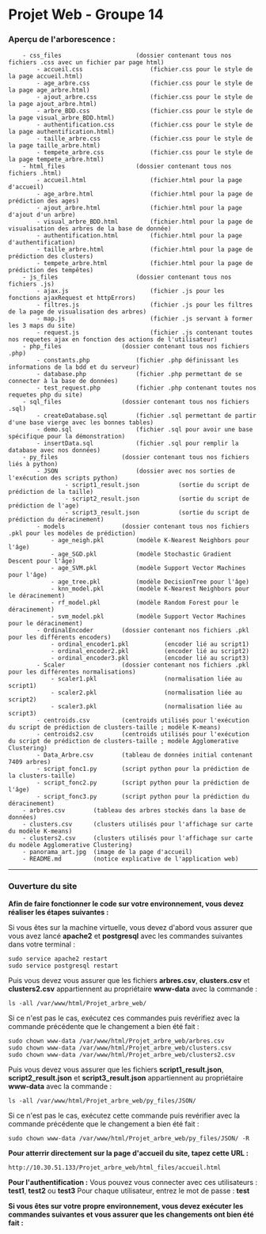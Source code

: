 # Projet Web - Groupe 14

### Aperçu de l'arborescence : 

        - css_files                     (dossier contenant tous nos fichiers .css avec un fichier par page html)
            - accueil.css                   (fichier.css pour le style de la page accueil.html)
            - age_arbre.css                 (fichier.css pour le style de la page age_arbre.html)
            - ajout_arbre.css               (fichier.css pour le style de la page ajout_arbre.html)
            - arbre_BDD.css                 (fichier.css pour le style de la page visual_arbre_BDD.html)
            - authentification.css          (fichier.css pour le style de la page authentification.html)
            - taille_arbre.css              (fichier.css pour le style de la page taille_arbre.html)
            - tempete_arbre.css             (fichier.css pour le style de la page tempete_arbre.html)
        - html_files                    (dossier contenant tous nos fichiers .html)
            - accueil.html                  (fichier.html pour la page d'accueil)
            - age_arbre.html                (fichier.html pour la page de prédiction des ages)
            - ajout_arbre.html              (fichier.html pour la page d'ajout d'un arbre)
            - visual_arbre_BDD.html         (fichier.html pour la page de visualisation des arbres de la base de donnée)
            - authentification.html         (fichier.html pour la page d'authentification)
            - taille_arbre.html             (fichier.html pour la page de prédiction des clusters)
            - tempete_arbre.html            (fichier.html pour la page de prédiction des tempêtes)
        - js_files                      (dossier contenant tous nos fichiers .js)
            - ajax.js                       (fichier .js pour les fonctions ajaxRequest et httpErrors)
            - filtres.js                    (fichier .js pour les filtres de la page de visualisation des arbres)
            - map.js                        (fichier .js servant à former les 3 maps du site)
            - request.js                    (fichier .js contenant toutes nos requetes ajax en fonction des actions de l'utilisateur)
        - php_files                 (dossier contenant tous nos fichiers .php)
            - constants.php             (fichier .php définissant les informations de la bdd et du serveur)
            - database.php              (fichier .php permettant de se connecter à la base de données)
            - test_request.php          (fichier .php contenant toutes nos requetes php du site)
        - sql_files                 (dossier contenant tous nos fichiers .sql)
            - createDatabase.sql        (fichier .sql permettant de partir d'une base vierge avec les bonnes tables)
            - demo.sql                  (fichier .sql pour avoir une base spécifique pour la démonstration)
            - insertData.sql            (fichier .sql pour remplir la database avec nos données)
        - py_files                  (dossier contenant tous nos fichiers liés à python)
            - JSON                      (dossier avec nos sorties de l'exécution des scripts python)
                    - script1_result.json           (sortie du script de prédiction de la taille)
                    - script2_result.json           (sortie du script de prédiction de l'age)
                    - script3_result.json           (sortie du script de prédiction du déracinement)
            - models                (dossier contenant tous nos fichiers .pkl pour les modèles de prédiction)
                - age_neigh.pkl         (modèle K-Nearest Neighbors pour l'âge)
                - age_SGD.pkl           (modèle Stochastic Gradient Descent pour l'âge)
                - age_SVM.pkl           (modèle Support Vector Machines pour l'âge)
                - age_tree.pkl          (modèle DecisionTree pour l'âge)
                - knn_model.pkl         (modèle K-Nearest Neighbors pour le déracinement)
                - rf_model.pkl          (modèle Random Forest pour le déracinement)
                - svm_model.pkl         (modèle Support Vector Machines pour le déracinement)
            - OrdinalEncoder        (dossier contenant nos fichiers .pkl pour les différents encoders)
                - ordinal_encoder1.pkl          (encoder lié au script1)
                - ordinal_encoder2.pkl          (encoder lié au script2)
                - ordinal_encoder3.pkl          (encoder lié au script3)
            - Scaler                (dossier contenant nos fichiers .pkl pour les différentes normalisations)
                - scaler1.pkl                   (normalisation liée au script1)
                - scaler2.pkl                   (normalisation liée au script2)
                - scaler3.pkl                   (normalisation liée au script3)
            - centroids.csv         (centroids utilisés pour l'exécution du script de prédiction de clusters-taille ; modèle K-means)
            - centroids2.csv        (centroids utilisés pour l'exécution du script de prédiction de clusters-taille ; modèle Agglomerative Clustering)
            - Data_Arbre.csv        (tableau de données initial contenant 7409 arbres)
            - script_fonc1.py       (script python pour la prédiction de la clusters-taille)
            - script_fonc2.py       (script python pour la prédiction de l'âge)
            - script_fonc3.py       (script python pour la prédiction du déracinement)
        - arbres.csv        (tableau des arbres stockés dans la base de données)
        - clusters.csv      (clusters utilisés pour l'affichage sur carte du modèle K-means)
        - clusters2.csv     (clusters utilisés pour l'affichage sur carte du modèle Agglomerative Clustering)
        - panorama_art.jpg  (image de la page d'accueil)
        - README.md         (notice explicative de l'application web)
            

---------------------------------------------------------------------------------------------------------------------------------

### Ouverture du site

**Afin de faire fonctionner le code sur votre environnement, vous devez réaliser les étapes suivantes :**

Si vous êtes sur la machine virtuelle, vous devez d'abord vous assurer que vous avez lancé **apache2** et **postgresql** avec les commandes suivantes dans votre terminal :

    sudo service apache2 restart
    sudo service postgresql restart

Puis vous devez vous assurer que les fichiers **arbres.csv**, **clusters.csv** et **clusters2.csv** appartiennent au propriétaire **www-data** avec la commande :  
    
    ls -all /var/www/html/Projet_arbre_web/

Si ce n'est pas le cas, exécutez ces commandes puis revérifiez avec la commande précédente que le changement a bien été fait :
    
    sudo chown www-data /var/www/html/Projet_arbre_web/arbres.csv
    sudo chown www-data /var/www/html/Projet_arbre_web/clusters.csv
    sudo chown www-data /var/www/html/Projet_arbre_web/clusters2.csv
        
Puis vous devez vous assurer que les fichiers **script1_result.json**, **script2_result.json** et **script3_result.json** appartiennent au propriétaire **www-data** avec la commande :  

    ls -all /var/www/html/Projet_arbre_web/py_files/JSON/

Si ce n'est pas le cas, exécutez cette commande puis revérifier avec la commande précédente que le changement a bien été fait :

    sudo chown www-data /var/www/html/Projet_arbre_web/py_files/JSON/ -R

**Pour atterrir directement sur la page d'accueil du site, tapez cette URL :**

    http://10.30.51.133/Projet_arbre_web/html_files/accueil.html

**Pour l'authentification :**
Vous pouvez vous connecter avec ces utilisateurs : **test1**, **test2** ou **test3**
Pour chaque utilisateur, entrez le mot de passe : **test**


**Si vous êtes sur votre propre environnement, vous devez exécuter les commandes suivantes et vous assurer que les changements ont bien été fait :**
